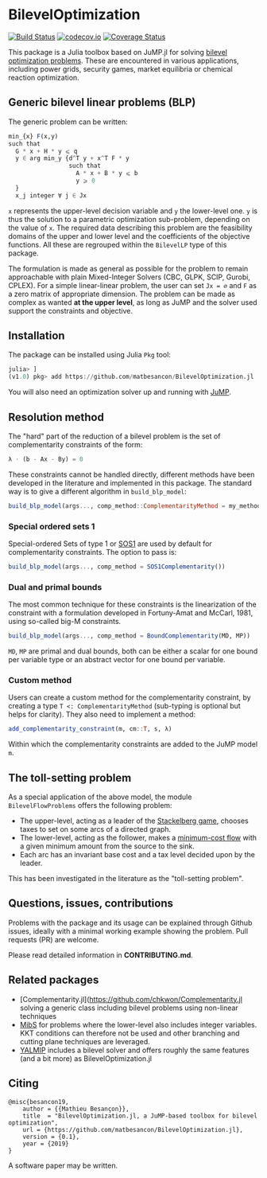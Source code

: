 # BilevelOptimization

[![Build Status](https://travis-ci.org/matbesancon/BilevelOptimization.jl.svg?branch=master)](https://travis-ci.org/matbesancon/BilevelOptimization.jl)
[![codecov.io](http://codecov.io/github/matbesancon/BilevelOptimization.jl/coverage.svg?branch=master)](http://codecov.io/github/matbesancon/BilevelOptimization.jl?branch=master)
[![Coverage Status](https://coveralls.io/repos/github/matbesancon/BilevelOptimization.jl/badge.svg?branch=master)](https://coveralls.io/github/matbesancon/BilevelOptimization.jl?branch=master)

This package is a Julia toolbox based on JuMP.jl for solving
[bilevel optimization problems](https://en.wikipedia.org/wiki/Bilevel_optimization).
These are encountered in various applications, including power grids, security games,
market equilibria or chemical reaction optimization.

## Generic bilevel linear problems (BLP)

The generic problem can be written:
```julia
min_{x} F(x,y)
such that
  G * x + H * y ⩽ q
  y ∈ arg min_y {d^T y + x^T F * y
                 such that
                   A * x + B * y ⩽ b
                   y ⩾ 0
  }
  x_j integer ∀ j ∈ Jx
```

`x` represents the upper-level decision variable and `y` the lower-level one.
`y` is thus the solution to a parametric optimization sub-problem, depending
on the value of `x`.
The required data describing this problem are
the feasibility domains of the upper and lower level and the coefficients
of the objective functions. All these are regrouped within the `BilevelLP`
type of this package.

The formulation is made as general as possible
for the problem to remain approachable with plain Mixed-Integer Solvers
(CBC, GLPK, SCIP, Gurobi, CPLEX). For a simple linear-linear problem,
the user can set `Jx = ∅` and `F` as a zero matrix of appropriate dimension.
The problem can be made as complex as wanted **at the upper level**,
as long as JuMP and the solver used support the constraints and objective.

## Installation

The package can be installed using Julia `Pkg` tool:
```julia
julia> ]
(v1.0) pkg> add https://github.com/matbesancon/BilevelOptimization.jl
```

You will also need an optimization solver up and running with [JuMP](https://github.com/juliaopt/JuMP.jl).

## Resolution method

The "hard" part of the reduction of a bilevel problem is the set of
complementarity constraints of the form:

```julia
λ ⋅ (b - Ax - By) = 0
```

These constraints cannot be handled directly, different methods have been
developed in the literature and implemented in this package.
The standard way is to give a different algorithm in `build_blp_model`:

```julia
build_blp_model(args..., comp_method::ComplementarityMethod = my_method)
```


### Special ordered sets 1

Special-ordered Sets of type 1 or [SOS1](https://en.wikipedia.org/wiki/Special_ordered_set)
are used by default for complementarity constraints.
The option to pass is:

```julia
build_blp_model(args..., comp_method = SOS1Complementarity())
```

### Dual and primal bounds

The most common technique for these constraints is the linearization of the
constraint with a formulation developed in Fortuny-Amat and McCarl, 1981,
using so-called big-M constraints.

```julia
build_blp_model(args..., comp_method = BoundComplementarity(MD, MP))
```

`MD`, `MP` are primal and dual bounds, both can be either a scalar
for one bound per variable type or an abstract vector for one bound per
variable.

### Custom method

Users can create a custom method for the complementarity constraint,
by creating a type `T <: ComplementarityMethod` (sub-typing is optional but
helps for clarity). They also need to implement a method:

```julia
add_complementarity_constraint(m, cm::T, s, λ)
```

Within which the complementarity constraints are added to the JuMP model `m`.

## The toll-setting problem

As a special application of the above model, the module `BilevelFlowProblems`
offers the following problem:
* The upper-level, acting as a leader of the [Stackelberg game](https://en.wikipedia.org/wiki/Stackelberg_competition), chooses taxes to set on some arcs of a directed graph.
* The lower-level, acting as the follower, makes a
[minimum-cost flow](https://en.wikipedia.org/wiki/Minimum-cost_flow_problem) with
a given minimum amount from the source to the sink.
* Each arc has an invariant base cost and a tax level decided upon by the leader.

This has been investigated in the literature as the "toll-setting problem".

## Questions, issues, contributions

Problems with the package and its usage can be explained through Github issues,
ideally with a minimal working example showing the problem.
Pull requests (PR) are welcome.

Please read detailed information in **CONTRIBUTING.md**.

## Related packages

* [Complementarity.jl](https://github.com/chkwon/Complementarity.jl solving a generic class
including bilevel problems using non-linear techniques
* [MibS](https://github.com/coin-or/MibS) for problems where the lower-level also includes integer variables. KKT conditions can therefore not be used and other branching and cutting plane techniques are leveraged.
* [YALMIP](https://yalmip.github.io/tutorial/bilevelprogramming/) includes a bilevel solver and offers roughly the same features (and a bit more) as BilevelOptimization.jl

## Citing

```
@misc{besancon19,
    author = {{Mathieu Besançon}},
    title  = "BilevelOptimization.jl, a JuMP-based toolbox for bilevel optimization",
    url = {https://github.com/matbesancon/BilevelOptimization.jl},
    version = {0.1},
    year = {2019}
}
```

A software paper may be written.
